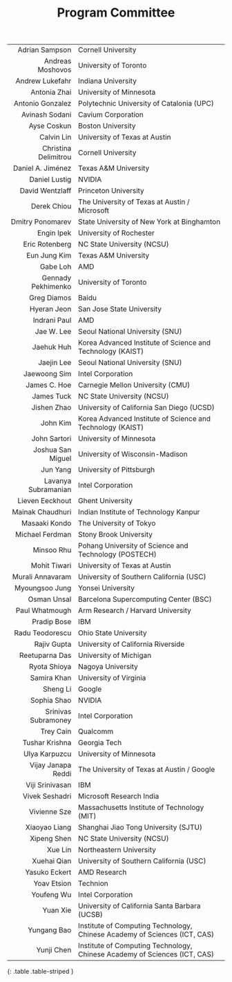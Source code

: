 ﻿---
layout: default
title: Program Committee 
---
|                                                        |                                  |
| -----------------------------------------------------: | -------------------------------- |
|                                         Adrian Sampson |               Cornell University |
|                                       Andreas Moshovos |            University of Toronto |
|                                        Andrew Lukefahr |               Indiana University |
|                                           Antonia Zhai |          University of Minnesota |
|                                       Antonio Gonzalez | Polytechnic University of Catalonia (UPC) |
|                                         Avinash Sodani |               Cavium Corporation |
|                                            Ayse Coskun |                Boston University |
|                                             Calvin Lin |    University of Texas at Austin |
|                                   Christina Delimitrou |               Cornell University |
|        Daniel A. Jiménez |	Texas A&M University |
|  Daniel Lustig |  NVIDIA | 
|  David Wentzlaff	|  Princeton University |
|  Derek Chiou |	 The University of Texas at Austin / Microsoft |
|  Dmitry Ponomarev	|  State University of New York at Binghamton | 
|  Engin Ipek |	 University of Rochester |
|  Eric Rotenberg |   NC State University (NCSU) |
|  Eun Jung Kim |  Texas A&M University |
|  Gabe Loh |  AMD |
|  Gennady Pekhimenko	 |  University of Toronto |
|  Greg Diamos |  Baidu |
|  Hyeran Jeon |  San Jose State University |
|  Indrani Paul |  AMD |
|  Jae W. Lee |  Seoul National University (SNU) |
|  Jaehuk Huh |  Korea Advanced Institute of Science and Technology (KAIST) |
|  Jaejin Lee |  Seoul National University (SNU) |
|  Jaewoong Sim	 |  Intel Corporation |
|  James C. Hoe |  Carnegie Mellon University (CMU) |
|  James Tuck	 |  NC State University (NCSU) |
|  Jishen Zhao |  University of California San Diego (UCSD) |
|  John Kim |  Korea Advanced Institute of Science and Technology (KAIST) |
|  John Sartori |  University of Minnesota |
|  Joshua San Miguel |  University of Wisconsin-Madison |
|  Jun Yang |  University of Pittsburgh |
|  Lavanya Subramanian |  Intel Corporation |
|  Lieven Eeckhout |  Ghent University |
|  Mainak Chaudhuri |  Indian Institute of Technology Kanpur |
|  Masaaki  Kondo |	  The University of Tokyo |
|  Michael Ferdman	 |  Stony Brook University |
|  Minsoo Rhu |	 Pohang University of Science and Technology (POSTECH) |
|  Mohit Tiwari |  	University of Texas at Austin |
|  Murali Annavaram |  	University of Southern California (USC) |
|  Myoungsoo Jung |  	Yonsei University |
|  Osman Unsal |  	Barcelona Supercomputing Center (BSC) |
|  Paul Whatmough | 	Arm Research / Harvard University |
|  Pradip Bose | 	IBM |
|  Radu Teodorescu | 	Ohio State University |
|  Rajiv Gupta | 	University of California Riverside |
|  Reetuparna Das | 	University of Michigan |
|  Ryota Shioya | 	Nagoya University | 
|  Samira Khan | 	University of Virginia |
|  Sheng Li | 	Google |
|  Sophia  Shao | 	NVIDIA |
|  Srinivas Subramoney | 	Intel Corporation |
|  Trey Cain | 	Qualcomm |
|  Tushar Krishna | 	Georgia Tech |
|  Ulya Karpuzcu |  	University of Minnesota |
|  Vijay Janapa Reddi | 	The University of Texas at Austin / Google |
|  Viji Srinivasan | 	IBM |
|  Vivek Seshadri | 	Microsoft Research India |
|  Vivienne Sze | 	Massachusetts Institute of Technology (MIT) |
|  Xiaoyao Liang | 	Shanghai Jiao Tong University (SJTU) |
|  Xipeng Shen |  	NC State University (NCSU) |
|  Xue Lin |  	Northeastern University |
|  Xuehai Qian | 	University of Southern California (USC) |
|  Yasuko Eckert | 	AMD Research |
|  Yoav Etsion |	 Technion |
|  Youfeng Wu | 	Intel Corporation |
|  Yuan Xie | 	University of California Santa Barbara (UCSB) |
|  Yungang Bao | 	Institute of Computing Technology, <br> Chinese Academy of Sciences (ICT, CAS) |
| Yunji Chen | 	Institute of Computing Technology, <br> Chinese Academy of Sciences (ICT, CAS) |
{: .table .table-striped }
